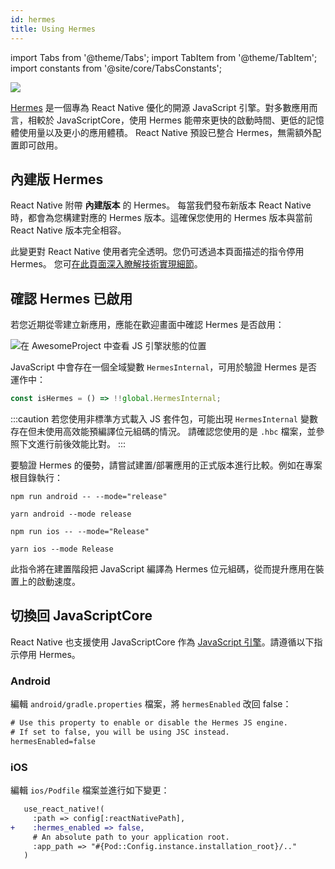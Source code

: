 ```yaml
---
id: hermes
title: Using Hermes
---
```


import Tabs from '@theme/Tabs'; import TabItem from '@theme/TabItem'; import constants from '@site/core/TabsConstants';

<a href="https://hermesengine.dev">
  <img width={300} height={300} className="hermes-logo" src="/docs/assets/HermesLogo.svg" style={{height: "auto"}}/>
</a>

[Hermes](https://hermesengine.dev) 是一個專為 React Native 優化的開源 JavaScript 引擎。對多數應用而言，相較於 JavaScriptCore，使用 Hermes 能帶來更快的啟動時間、更低的記憶體使用量以及更小的應用體積。
React Native 預設已整合 Hermes，無需額外配置即可啟用。

## 內建版 Hermes

React Native 附帶 **內建版本** 的 Hermes。
每當我們發布新版本 React Native 時，都會為您構建對應的 Hermes 版本。這確保您使用的 Hermes 版本與當前 React Native 版本完全相容。

此變更對 React Native 使用者完全透明。您仍可透過本頁面描述的指令停用 Hermes。
您可[在此頁面深入瞭解技術實現細節](/architecture/bundled-hermes)。

## 確認 Hermes 已啟用

若您近期從零建立新應用，應能在歡迎畫面中確認 Hermes 是否啟用：

![在 AwesomeProject 中查看 JS 引擎狀態的位置](/docs/assets/HermesApp.jpg)

JavaScript 中會存在一個全域變數 `HermesInternal`，可用於驗證 Hermes 是否運作中：

```jsx
const isHermes = () => !!global.HermesInternal;
```

:::caution
若您使用非標準方式載入 JS 套件包，可能出現 `HermesInternal` 變數存在但未使用高效能預編譯位元組碼的情況。
請確認您使用的是 `.hbc` 檔案，並參照下文進行前後效能比對。
:::

要驗證 Hermes 的優勢，請嘗試建置/部署應用的正式版本進行比較。例如在專案根目錄執行：

<Tabs groupId="platform" queryString defaultValue={constants.defaultPlatform} values={constants.platforms} className="pill-tabs">
<TabItem value="android">

[//]: # 'Android'

<Tabs groupId="package-manager" queryString defaultValue={constants.defaultPackageManager} values={constants.packageManagers}>
<TabItem value="npm">

```shell
npm run android -- --mode="release"
```

</TabItem>
<TabItem value="yarn">

```shell
yarn android --mode release
```

</TabItem>
</Tabs>

</TabItem>
<TabItem value="ios">

[//]: # 'iOS'

<Tabs groupId="package-manager" queryString defaultValue={constants.defaultPackageManager} values={constants.packageManagers}>
<TabItem value="npm">

```shell
npm run ios -- --mode="Release"
```

</TabItem>
<TabItem value="yarn">

```shell
yarn ios --mode Release
```

</TabItem>
</Tabs>

</TabItem>
</Tabs>

此指令將在建置階段把 JavaScript 編譯為 Hermes 位元組碼，從而提升應用在裝置上的啟動速度。

## 切換回 JavaScriptCore

React Native 也支援使用 JavaScriptCore 作為 [JavaScript 引擎](javascript-environment)。請遵循以下指示停用 Hermes。

### Android

編輯 `android/gradle.properties` 檔案，將 `hermesEnabled` 改回 false：

```diff
# Use this property to enable or disable the Hermes JS engine.
# If set to false, you will be using JSC instead.
hermesEnabled=false
```

### iOS

編輯 `ios/Podfile` 檔案並進行如下變更：

```diff
   use_react_native!(
     :path => config[:reactNativePath],
+    :hermes_enabled => false,
     # An absolute path to your application root.
     :app_path => "#{Pod::Config.instance.installation_root}/.."
   )
```